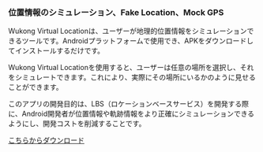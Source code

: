 <h3>位置情報のシミュレーション、Fake Location、Mock GPS</h3>

Wukong Virtual Locationは、ユーザーが地理的位置情報をシミュレーションできるツールです。Androidプラットフォームで使用でき、APKをダウンロードしてインストールするだけです。

Wukong Virtual Locationを使用すると、ユーザーは任意の場所を選択し、それをシミュレートできます。これにより、実際にその場所にいるかのように見せることができます。

このアプリの開発目的は、LBS（ロケーションベースサービス）を開発する際に、Android開発者が位置情報や軌跡情報をより正確にシミュレーションできるようにし、開発コストを削減することです。

<a href="https://www.123pan.com/s/k6bMjv-adiI.html" target="_blank">こちらからダウンロード</a>
